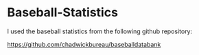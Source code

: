 # Baseball-Statistics

I used the baseball statistics from the following github repository:

https://github.com/chadwickbureau/baseballdatabank
